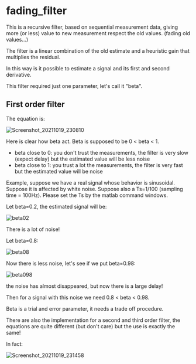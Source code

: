 # fading_filter

This is a recursive filter, based on sequential measurement data, giving more (or less) value to new measurement respect the old values. (fading old values...)

The filter is a linear combination of the old estimate and a heuristic gain that multiplies the residual.

In this way is it possible to estimate a signal and its first and second derivative.

This filter required just one parameter, let's call it "beta".


## First order filter

The equation is:

![Screenshot_20211019_230810](https://user-images.githubusercontent.com/40228829/137990786-1590d8d6-cd19-4ce6-b08b-b3d66c54202e.png)


Here is clear how beta act. Beta is supposed to be 0 < beta < 1.
* beta close to 0: you don't trust the measurements, the filter is very slow (expect delay) but the estimated value will be less noise
* beta close to 1: you trust a lot the measurements, the filter is very fast but the estimated value will be noise


Example, suppose we have a real signal whose behavior is sinusoidal. Suppose it is affected by white noise. 
Suppose also a Ts=1/100 (sampling time = 100Hz). Please set the Ts by the matlab command windows. 

Let beta=0.2, the estimated signal will be:

![beta02](https://user-images.githubusercontent.com/40228829/137989111-48690935-7fe0-42df-8ed3-a42c6fbb08a8.jpg)

There is a lot of noise!

Let beta=0.8:

![beta08](https://user-images.githubusercontent.com/40228829/137989539-e10d2f1c-7b28-4493-a554-ae6ae9bb04e1.jpg)

Now there is less noise, let's see if we put beta=0.98:

![beta098](https://user-images.githubusercontent.com/40228829/137989851-0fb31d95-fba4-489e-bc06-02723b8a14c6.jpg)

the noise has almost disappeared, but now there is a large delay!

Then for a signal with this noise we need 0.8 < beta < 0.98.

Beta is a trial and error parameter, it needs a trade off procedure.

There are also the implementation for a second and third order filter, the equations are quite different (but don't care) but the use is exactly the same!

In fact:

![Screenshot_20211019_231458](https://user-images.githubusercontent.com/40228829/137991654-8c43310a-1175-46bf-83b9-61f5337cc1c1.png)





